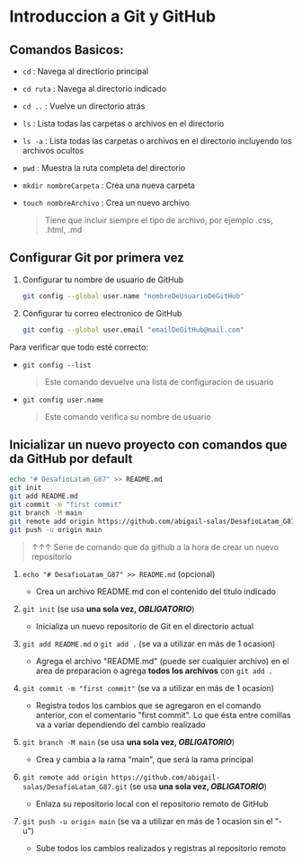 # Introduccion a Git y GitHub

## Comandos Basicos:

- `cd` : Navega al directiorio principal
- `cd ruta` : Navega al directorio indicado
- `cd ..` : Vuelve un directorio atrás

- `ls` : Lista todas las carpetas o archivos en el directorio
- `ls -a` : Lista todas las carpetas o archivos en el directorio incluyendo los archivos ocultos

- `pwd` : Muestra la ruta completa del directorio

- `mkdir nombreCarpeta` : Crea una nueva carpeta

- `touch nombreArchivo` : Crea un nuevo archivo

  > Tiene que incluir siempre el tipo de archivo, por ejemplo .css, .html, .md

## Configurar Git por primera vez

1. Configurar tu nombre de usuario de GitHub

   ```bash
   git config --global user.name "nombreDeUsuarioDeGitHub"
   ```

2. Configurar tu correo electronico de GitHub

   ```bash
   git config --global user.email "emailDeGitHub@mail.com"
   ```

Para verificar que todo esté correcto:

- `git config --list`

  > Este comando devuelve una lista de configuracion de usuario

- `git config user.name`

  > Este comando verifica su nombre de usuario

## Inicializar un nuevo proyecto con comandos que da GitHub por default

```bash
echo "# DesafioLatam_G87" >> README.md
git init
git add README.md
git commit -m "first commit"
git branch -M main
git remote add origin https://github.com/abigail-salas/DesafioLatam_G87.git
git push -u origin main
```

> ↑↑↑ Serie de comando que da github a la hora de crear un nuevo repositorio

1. `echo "# DesafioLatam_G87" >> README.md` (opcional)

   - Crea un archivo README.md con el contenido del titulo indicado

2. `git init` (se usa **una sola vez, _OBLIGATORIO_**)

   - Inicializa un nuevo repositorio de Git en el directorio actual

3. `git add README.md` o `git add .` (se va a utilizar en más de 1 ocasion)

   - Agrega el archivo "README.md" (puede ser cualquier archivo) en el area de preparacion o agrega **todos los archivos** con `git add .`

4. `git commit -m "first commit"` (se va a utilizar en más de 1 ocasion)

   - Registra todos los cambios que se agregaron en el comando anterior, con el comentario "first commit". Lo que ésta entre comillas va a variar dependiendo del cambio realizado

5. `git branch -M main` (se usa **una sola vez, _OBLIGATORIO_**)

   - Crea y cambia a la rama "main", que será la rama principal

6. `git remote add origin https://github.com/abigail-salas/DesafioLatam_G87.git` (se usa **una sola vez, _OBLIGATORIO_**)

   - Enlaza su repositorio local con el repositorio remoto de GitHub

7. `git push -u origin main` (se va a utilizar en más de 1 ocasion sin el "-u")

   - Sube todos los cambios realizados y registras al repositorio remoto
